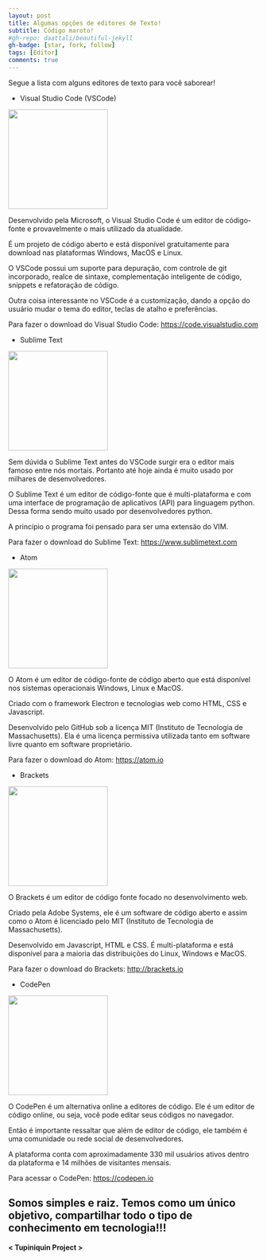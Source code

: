 ```yaml
---
layout: post
title: Algumas opções de editores de Texto!
subtitle: Código maroto!
#gh-repo: daattali/beautiful-jekyll
gh-badge: [star, fork, follow]
tags: [Editor]
comments: true
---
```


Segue a lista com alguns editores de texto para você saborear!


- Visual Studio Code (VSCode)

<p float="left">

 <img src="https://www.shanebart.com/wp-content/uploads/2019/05/5k4h36j3h4j.png" width="200" />

</p>

Desenvolvido pela Microsoft, o Visual Studio Code é um editor de código-fonte e provavelmente o mais utilizado da atualidade.

É um projeto de código aberto e está disponível gratuitamente para download nas plataformas Windows, MacOS e Linux.

O VSCode possui um suporte para depuração, com controle de git incorporado, realce de sintaxe, complementação inteligente de código, snippets e refatoração de código.

Outra coisa interessante no VSCode é a customização, dando a opção do usuário mudar o tema do editor, teclas de atalho e preferências.

Para fazer o download do Visual Studio Code: https://code.visualstudio.com


- Sublime Text

<p float="left">

 <img src="https://seekvectorlogo.net/wp-content/uploads/2020/02/sublime-text-vector-logo.png" width="200" />

</p>

Sem dúvida o Sublime Text antes do VSCode surgir era o editor mais famoso entre nós mortais. Portanto até hoje ainda é muito usado por milhares de desenvolvedores.

O Sublime Text é um editor de código-fonte que é multi-plataforma e com uma interface de programação de aplicativos (API) para linguagem python. Dessa forma sendo muito usado por desenvolvedores python.

A princípio o programa foi pensado para ser uma extensão do VIM.

Para fazer o download do Sublime Text: https://www.sublimetext.com


- Atom

<p float="left">

 <img src="https://www.codigofonte.com.br/wp-content/uploads/2015/03/Atom_Editor_de_Textos_logo.jpg" width="200" />

</p>

O Atom é um editor de código-fonte de código aberto que está disponível nos sistemas operacionais Windows, Linux e MacOS.

Criado com o framework Electron e tecnologias web como HTML, CSS e Javascript.

Desenvolvido pelo GitHub sob a licença MIT (Instituto de Tecnologia de Massachusetts). Ela é uma licença permissiva utilizada tanto em software livre quanto em software proprietário.

Para fazer o download do Atom: https://atom.io


- Brackets

<p float="left">

 <img src="https://idroot.us/wp-content/uploads/2020/08/Bracket-logo.png" width="200" />

</p>

O Brackets é um editor de código fonte focado no desenvolvimento web.

Criado pela Adobe Systems, ele é um software de código aberto e assim como o Atom é licenciado pelo MIT (Instituto de Tecnologia de Massachusetts).

Desenvolvido em Javascript, HTML e CSS. É multi-plataforma e está disponível para a maioria das distribuições do Linux, Windows e MacOS.

Para fazer o download do Brackets: http://brackets.io


- CodePen

<p float="left">

 <img src="https://res.cloudinary.com/css-tricks/images/f_auto,q_auto/v1642454948/codepen-wordmark-display-inside-black@10x_16397a56ea/codepen-wordmark-display-inside-black@10x_16397a56ea.png?_i=AA" width="200" />

</p>

O CodePen é um alternativa online a editores de código. Ele é um editor de código online, ou seja, você pode editar seus códigos no navegador.

Então é importante ressaltar que além de editor de código, ele também é uma comunidade ou rede social de desenvolvedores.

A plataforma conta com aproximadamente 330 mil usuários ativos dentro da plataforma e 14 milhões de visitantes mensais.

Para acessar o CodePen: https://codepen.io

## Somos simples e raiz. Temos como um único objetivo, compartilhar todo o tipo de conhecimento em tecnologia!!!

**< Tupiniquin Project >**